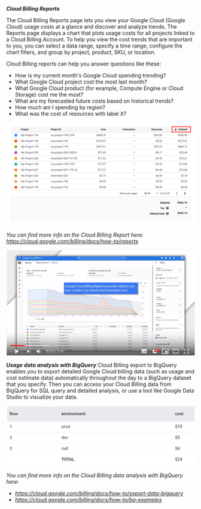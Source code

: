 ***Cloud Billing Reports***

The Cloud Billing Reports page lets you view your Google Cloud (Google Cloud) usage costs at a glance and discover and analyze trends. The Reports page displays a chart that plots usage costs for all projects linked to a Cloud Billing Account. To help you view the cost trends that are important to you, you can select a data range, specify a time range, configure the chart filters, and group by project, product, SKU, or location.

Cloud Billing reports can help you answer questions like these:

- How is my current month's Google Cloud spending trending? 
- What Google Cloud project cost the most last month? 
- What Google Cloud product (for example, Compute Engine or Cloud Storage) cost me the most? 
- What are my forecasted future costs based on historical trends? 
- How much am I spending by region? 
- What was the cost of resources with label X?

![Image of GCP Hierarchy](../../img/billing-reports6.png)

*You can find more info on the Cloud Billing Report here: https://cloud.google.com/billing/docs/how-to/reports* 

[![GCP Billing Analysis](../../img//youtube1.png)](https://www.youtube.com/watch?v=XR_d8u5AGyM)

***Usage data analysis with BigQuery***
Cloud Billing export to BigQuery enables you to export detailed Google Cloud billing data (such as usage and cost estimate data) automatically throughout the day to a BigQuery dataset that you specify. Then you can access your Cloud Billing data from BigQuery for SQL query and detailed analysis, or use a tool like Google Data Studio to visualize your data. 

![Image of GCP Hierarchy](../../img/billing3.png)

*You can find more info on the Cloud Billing data analysis with BigQuery here:* 
- *https://cloud.google.com/billing/docs/how-to/export-data-bigquery*
- *https://cloud.google.com/billing/docs/how-to/bq-examples* 
